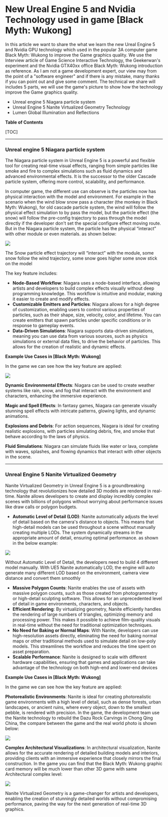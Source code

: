 # New Ureal Engine 5 and Nvidia Technology used in game [Black Myth: Wukong]

In this article we want to share the what we learn the new Ureal Engine 5 and Nvidia GPU technology which used in the popular 3A computer game Black Myth: Wukong to improve the Game graphics quality. We use the Interview article of Game Science Interactive Technology, the Geekerwan's experiment and the Nvidia GTX40xx office Black Myth: Wukong introduction as reference. As I am not a game development expert, our view may from the point of a "software engineer" and if there is any mistake, many thanks if you can point out and give some comment. The technical we share will includes 5 parts, we will use the game's picture to show how the technology improve the Game graphics quality.

- Unreal engine 5 Niagara particle system 
- Unreal Engine 5 Nanite Virtualized Geometry Technology
- Lumen Global Illumination and Reflections

**Table of Contents**

[TOC]

------

### Unreal engine 5 Niagara particle system 

The Niagara particle system in Unreal Engine 5 is a powerful and flexible tool for creating real-time visual effects, ranging from simple particles like smoke and fire to complex simulations such as fluid dynamics and advanced environmental effects. It is the successor to the older Cascade particle system, offering more control, scalability, and performance. 

In computer game, the different use can observe is the particles now has physical interaction with the model and environment. For example in the scenario when the wind blow snow pass a character (the monkey in Black Myth: Wukong), for old cascade particle system, the wind will follow the physical effect simulation to by pass the model, but the particle effect (the snow) will follow the pre-config trajectory to pass through the model directly if the developer don't set the special configure effect moving route. But in the Niagara particle system, the particle has the physical “interact”  with other module or even materials.  as shown below:

![](img/rm02.png)

The Snow particle effect trajectory will “interact” with the module, some snow follow the wind trajectory, some snow goes higher some snow stick on the model



The key feature includes:

- **Node-Based Workflow**: Niagara uses a node-based interface, allowing artists and developers to build complex effects visually without deep programming knowledge. This workflow is intuitive and modular, making it easier to create and modify effects.
- **Customizable Emitters and Particles**: Niagara allows for a high degree of customization, enabling users to control various properties of particles, such as their shape, size, velocity, color, and lifetime. You can create emitters that spawn particles under specific conditions or in response to gameplay events.
- **Data-Driven Simulations**: Niagara supports data-driven simulations, meaning you can use data from various sources, such as physics simulations or external data files, to drive the behavior of particles. This allows for the creation of realistic and dynamic effects.

**Example Use Cases in  [Black Myth: Wukong]**

In the game we can see how the key feature are applied: 

![](img/rm03.png)

**Dynamic Environmental Effects**: Niagara can be used to create weather systems like rain, snow, and fog that interact with the environment and characters, enhancing the immersive experience.

**Magic and Spell Effects**: In fantasy games, Niagara can generate visually stunning spell effects with intricate patterns, glowing lights, and dynamic animations.

**Explosions and Debris**: For action sequences, Niagara is ideal for creating realistic explosions, with particles simulating debris, fire, and smoke that behave according to the laws of physics.

**Fluid Simulations**: Niagara can simulate fluids like water or lava, complete with waves, splashes, and flowing dynamics that interact with other objects in the scene.



------

### Unreal Engine 5 Nanite Virtualized Geometry 

Nanite Virtualized Geometry in Unreal Engine 5 is a groundbreaking technology that revolutionizes how detailed 3D models are rendered in real-time. Nanite allows developers to create and display incredibly complex scenes with billions of polygons without worrying about performance issues like draw calls or polygon budgets.

- **Automatic Level of Detail (LOD)**: Nanite automatically adjusts the level of detail based on the camera's distance to objects. This means that high-detail models can be used throughout a scene without manually creating multiple LODs. The system dynamically streams in the appropriate amount of detail, ensuring optimal performance. as shown in the below example: 

![](img/rm04.png)

Without Automatic Level of Detail, the developers need to build 4 different model manually. With UE5 Nanite automatically LOD, the engine will auto generate many different LOD based on the environment, camera view distance and convert them smoothly 

- **Massive Polygon Counts**: Nanite enables the use of assets with massive polygon counts, such as those created from photogrammetry or high-detail sculpting software. This allows for an unprecedented level of detail in game environments, characters, and objects.
- **Efficient Rendering**: By virtualizing geometry, Nanite efficiently handles the rendering of large numbers of triangles, optimizing memory and processing power. This makes it possible to achieve film-quality visuals in real-time without the need for traditional optimization techniques.
- **No Need for Baking or Normal Maps**: With Nanite, developers can use high-resolution assets directly, eliminating the need for baking normal maps or other traditional methods used to simulate detail on low-poly models. This streamlines the workflow and reduces the time spent on asset preparation.
- **Scalable Performance**: Nanite is designed to scale with different hardware capabilities, ensuring that games and applications can take advantage of the technology on both high-end and lower-end devices



**Example Use Cases in  [Black Myth: Wukong]**

In the game we can see how the key feature are applied: 

**Photorealistic Environments**: Nanite is ideal for creating photorealistic game environments with a high level of detail, such as dense forests, urban landscapes, or ancient ruins, where every object, down to the smallest pebble, is rendered with precision. In the game, the development team use the Nanite technology to rebuild the Dazu Rock Carvings in Chong Qing China, the compare between the game and the real world photo is shown below:

![](img/rm05.png)

**Complex Architectural Visualizations**: In architectural visualization, Nanite allows for the accurate rendering of detailed building models and interiors, providing clients with an immersive experience that closely mirrors the final construction. In the game you can find that the Black Myth: Wukong graphic card memory will be much lower than other 3D game with same Architectural complex level: 

![](img/rm06.png)

Nanite Virtualized Geometry is a game-changer for artists and developers, enabling the creation of stunningly detailed worlds without compromising performance, paving the way for the next generation of real-time 3D graphics.